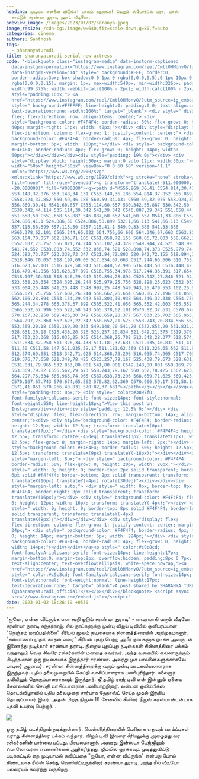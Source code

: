 ```yaml
---
heading: முடியல என்னை விடுங்க! பாவம் கதறாங்க! வெறும் ஸ்போர்ட்ஸ் ப்ரா, மாஸ்
  காட்டும் சரண்யா துராடி ஹாட் வீடியோ.
preview_image: /images/2023/01/02/saranya.jpeg
image_resize: /cdn-cgi/image/w=640,fit=scale-down,q=80,f=auto
categories: cinema
authors: Santhosh
tags:
  - sharanyaturadi
title: sharanyaturadi-serial-new-actress
code: '<blockquote class="instagram-media" data-instgrm-captioned
  data-instgrm-permalink="https://www.instagram.com/reel/Cmtl0HMonvO/?utm_source=ig_embed&amp;utm_campaign=loading"
  data-instgrm-version="14" style=" background:#FFF; border:0;
  border-radius:3px; box-shadow:0 0 1px 0 rgba(0,0,0,0.5),0 1px 10px 0
  rgba(0,0,0,0.15); margin: 1px; max-width:540px; min-width:326px; padding:0;
  width:99.375%; width:-webkit-calc(100% - 2px); width:calc(100% - 2px);"><div
  style="padding:16px;"> <a
  href="https://www.instagram.com/reel/Cmtl0HMonvO/?utm_source=ig_embed&amp;utm_campaign=loading"
  style=" background:#FFFFFF; line-height:0; padding:0 0; text-align:center;
  text-decoration:none; width:100%;" target="_blank"> <div style=" display:
  flex; flex-direction: row; align-items: center;"> <div
  style="background-color: #F4F4F4; border-radius: 50%; flex-grow: 0; height:
  40px; margin-right: 14px; width: 40px;"></div> <div style="display: flex;
  flex-direction: column; flex-grow: 1; justify-content: center;"> <div style="
  background-color: #F4F4F4; border-radius: 4px; flex-grow: 0; height: 14px;
  margin-bottom: 6px; width: 100px;"></div> <div style=" background-color:
  #F4F4F4; border-radius: 4px; flex-grow: 0; height: 14px; width:
  60px;"></div></div></div><div style="padding: 19% 0;"></div> <div
  style="display:block; height:50px; margin:0 auto 12px; width:50px;"><svg
  width="50px" height="50px" viewBox="0 0 60 60" version="1.1"
  xmlns="https://www.w3.org/2000/svg"
  xmlns:xlink="https://www.w3.org/1999/xlink"><g stroke="none" stroke-width="1"
  fill="none" fill-rule="evenodd"><g transform="translate(-511.000000,
  -20.000000)" fill="#000000"><g><path d="M556.869,30.41 C554.814,30.41
  553.148,32.076 553.148,34.131 C553.148,36.186 554.814,37.852 556.869,37.852
  C558.924,37.852 560.59,36.186 560.59,34.131 C560.59,32.076 558.924,30.41
  556.869,30.41 M541,60.657 C535.114,60.657 530.342,55.887 530.342,50
  C530.342,44.114 535.114,39.342 541,39.342 C546.887,39.342 551.658,44.114
  551.658,50 C551.658,55.887 546.887,60.657 541,60.657 M541,33.886 C532.1,33.886
  524.886,41.1 524.886,50 C524.886,58.899 532.1,66.113 541,66.113 C549.9,66.113
  557.115,58.899 557.115,50 C557.115,41.1 549.9,33.886 541,33.886
  M565.378,62.101 C565.244,65.022 564.756,66.606 564.346,67.663 C563.803,69.06
  563.154,70.057 562.106,71.106 C561.058,72.155 560.06,72.803 558.662,73.347
  C557.607,73.757 556.021,74.244 553.102,74.378 C549.944,74.521 548.997,74.552
  541,74.552 C533.003,74.552 532.056,74.521 528.898,74.378 C525.979,74.244
  524.393,73.757 523.338,73.347 C521.94,72.803 520.942,72.155 519.894,71.106
  C518.846,70.057 518.197,69.06 517.654,67.663 C517.244,66.606 516.755,65.022
  516.623,62.101 C516.479,58.943 516.448,57.996 516.448,50 C516.448,42.003
  516.479,41.056 516.623,37.899 C516.755,34.978 517.244,33.391 517.654,32.338
  C518.197,30.938 518.846,29.942 519.894,28.894 C520.942,27.846 521.94,27.196
  523.338,26.654 C524.393,26.244 525.979,25.756 528.898,25.623 C532.057,25.479
  533.004,25.448 541,25.448 C548.997,25.448 549.943,25.479 553.102,25.623
  C556.021,25.756 557.607,26.244 558.662,26.654 C560.06,27.196 561.058,27.846
  562.106,28.894 C563.154,29.942 563.803,30.938 564.346,32.338 C564.756,33.391
  565.244,34.978 565.378,37.899 C565.522,41.056 565.552,42.003 565.552,50
  C565.552,57.996 565.522,58.943 565.378,62.101 M570.82,37.631 C570.674,34.438
  570.167,32.258 569.425,30.349 C568.659,28.377 567.633,26.702 565.965,25.035
  C564.297,23.368 562.623,22.342 560.652,21.575 C558.743,20.834 556.562,20.326
  553.369,20.18 C550.169,20.033 549.148,20 541,20 C532.853,20 531.831,20.033
  528.631,20.18 C525.438,20.326 523.257,20.834 521.349,21.575 C519.376,22.342
  517.703,23.368 516.035,25.035 C514.368,26.702 513.342,28.377 512.574,30.349
  C511.834,32.258 511.326,34.438 511.181,37.631 C511.035,40.831 511,41.851
  511,50 C511,58.147 511.035,59.17 511.181,62.369 C511.326,65.562 511.834,67.743
  512.574,69.651 C513.342,71.625 514.368,73.296 516.035,74.965 C517.703,76.634
  519.376,77.658 521.349,78.425 C523.257,79.167 525.438,79.673 528.631,79.82
  C531.831,79.965 532.853,80.001 541,80.001 C549.148,80.001 550.169,79.965
  553.369,79.82 C556.562,79.673 558.743,79.167 560.652,78.425 C562.623,77.658
  564.297,76.634 565.965,74.965 C567.633,73.296 568.659,71.625 569.425,69.651
  C570.167,67.743 570.674,65.562 570.82,62.369 C570.966,59.17 571,58.147 571,50
  C571,41.851 570.966,40.831 570.82,37.631"></path></g></g></g></svg></div><div
  style="padding-top: 8px;"> <div style=" color:#3897f0;
  font-family:Arial,sans-serif; font-size:14px; font-style:normal;
  font-weight:550; line-height:18px;">View this post on
  Instagram</div></div><div style="padding: 12.5% 0;"></div> <div
  style="display: flex; flex-direction: row; margin-bottom: 14px; align-items:
  center;"><div> <div style="background-color: #F4F4F4; border-radius: 50%;
  height: 12.5px; width: 12.5px; transform: translateX(0px)
  translateY(7px);"></div> <div style="background-color: #F4F4F4; height:
  12.5px; transform: rotate(-45deg) translateX(3px) translateY(1px); width:
  12.5px; flex-grow: 0; margin-right: 14px; margin-left: 2px;"></div> <div
  style="background-color: #F4F4F4; border-radius: 50%; height: 12.5px; width:
  12.5px; transform: translateX(9px) translateY(-18px);"></div></div><div
  style="margin-left: 8px;"> <div style=" background-color: #F4F4F4;
  border-radius: 50%; flex-grow: 0; height: 20px; width: 20px;"></div> <div
  style=" width: 0; height: 0; border-top: 2px solid transparent; border-left:
  6px solid #f4f4f4; border-bottom: 2px solid transparent; transform:
  translateX(16px) translateY(-4px) rotate(30deg)"></div></div><div
  style="margin-left: auto;"> <div style=" width: 0px; border-top: 8px solid
  #F4F4F4; border-right: 8px solid transparent; transform:
  translateY(16px);"></div> <div style=" background-color: #F4F4F4; flex-grow:
  0; height: 12px; width: 16px; transform: translateY(-4px);"></div> <div
  style=" width: 0; height: 0; border-top: 8px solid #F4F4F4; border-left: 8px
  solid transparent; transform: translateY(-4px)
  translateX(8px);"></div></div></div> <div style="display: flex;
  flex-direction: column; flex-grow: 1; justify-content: center; margin-bottom:
  24px;"> <div style=" background-color: #F4F4F4; border-radius: 4px; flex-grow:
  0; height: 14px; margin-bottom: 6px; width: 224px;"></div> <div style="
  background-color: #F4F4F4; border-radius: 4px; flex-grow: 0; height: 14px;
  width: 144px;"></div></div></a><p style=" color:#c9c8cd;
  font-family:Arial,sans-serif; font-size:14px; line-height:17px;
  margin-bottom:0; margin-top:8px; overflow:hidden; padding:8px 0 7px;
  text-align:center; text-overflow:ellipsis; white-space:nowrap;"><a
  href="https://www.instagram.com/reel/Cmtl0HMonvO/?utm_source=ig_embed&amp;utm_campaign=loading"
  style=" color:#c9c8cd; font-family:Arial,sans-serif; font-size:14px;
  font-style:normal; font-weight:normal; line-height:17px;
  text-decoration:none;" target="_blank">A post shared by SHARANYA TURADI
  (@sharanyaturadi_official)</a></p></div></blockquote> <script async
  src="//www.instagram.com/embed.js"></script>'
date: 2023-01-02 18:26:19 +0530
---
```

"ஐயோ, என்ன விட்ருங்க என கூறி ஓடும் சரண்யா துராடி" - வைரலாகி வரும் வீடியோ.
சரண்யா துராடி சுந்தர்ராஜ். சில நாட்களுக்கு முன்பு விஜய் டிவியில் ஒளிபரப்பான "நெஞ்சம் மறப்பதில்லை" சீரியல் மூலம் நடிகையாக சின்னத்திரையில் அறிமுகமானார். "கல்யாணம் முதல் காதல் வரை" சீரியல் புகழ் பெற்ற அமீர் நாயகனாக நடிக்க அவருடன் இணைந்து நடித்தார் சரண்யா துராடி. நிறைய புதுப்புது நடிகைகள் சின்னத்திரை பக்கம் வந்தாலும் வெகு சிலரே ரசிகர்களின் மனதை கவர்வர். அந்த வகையில் எல்லாருக்கும் பிடித்தமான ஒரு நடிகையாக இருந்தார் சரண்யா.‌ அவரது முக பாவனைகளுக்காகவே பாபுலர் ஆனவர்‌.
சரண்யா சின்னத்திரைக்கு வரும் முன்பு ஊடகவியலாளராக இருந்தவர்.‌ புதிய தலைமுறையில் செய்தி வாசிப்பாளராக பணிபுரிந்தார். கலைஞர் டிவியிலும் தொகுப்பாளராகவும் இருந்தார். ஜீ தமிழ் ராஜ் டிவி என் இன்னும் ஏனைய சேனல்களில் செய்தி வாசிப்பாளராக பணியாற்றினார். லன்டன் ஒலிம்பிக்ஸ் தொடக்விழாவில் புதிய தலைமுறை சார்பாக ஹோஸ்ட் செய்த முதல் இந்திய தொகுப்பாளர் இவர். அதன் பிறகு நியூஸ் 18 சேனலில் சீனியர் நீயூஸ் கரஸ்பான்டன்டாக பதவி உயர்வு பெற்றார். 
.

![](/images/2023/01/02/sharanyaturadi-serial-new-actress.jpeg)

ஒரு தமிழ் படத்திலும் நடித்துள்ளார். வெள்ளித்திரையில் பெரிதாக எதுவும் வாய்ப்புகள் வராது சின்னத்திரை பக்கம் வந்தார். விஜய் டிவி இவரை சீரியலுக்கு அழைத்து வர ரசிகர்களின் பார்வை பட்டது. பிரபலமானார். அவரது இன்ஸ்டா பேஜ்ஜிலும் ஃபாலோவர்ஸ் எண்ணிக்கை அதிகரித்தது. 
ஜிம்மில் ஒர்க்கவுட் முடித்துவிட்டு படிக்கட்டில் ஏற முடியாமல் தவிப்பதை "ஐயோ, என்ன விட்ருங்க" என்பது போல் கிண்டலாக ரீல்ஸ் செய்து வெளியிட்டிருக்கிறார் சரண்யா துராடி. அந்த ரீல் வீடியோ பலரையும் கவர்ந்து வருகிறது
